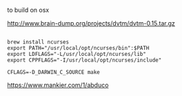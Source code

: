 
to build on osx

http://www.brain-dump.org/projects/dvtm/dvtm-0.15.tar.gz

```

brew install ncurses
export PATH="/usr/local/opt/ncurses/bin":$PATH
export LDFLAGS="-L/usr/local/opt/ncurses/lib"
export CPPFLAGS="-I/usr/local/opt/ncurses/include"

CFLAGS=-D_DARWIN_C_SOURCE make

```


https://www.mankier.com/1/abduco

